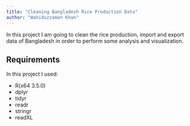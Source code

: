 ```yaml
---
title: "Cleaning Bangladesh Rice Production Data"
author: "Wahiduzzaman Khan"
---
```


In this project I am going to clean the rice production, import and export data of Bangladesh in order to perform some analysis and visualization.

## Requirements
In this project I used:
+ R(x64 3.5.0)
+ dplyr
+ tidyr
+ readr
+ stringr
+ readXL


